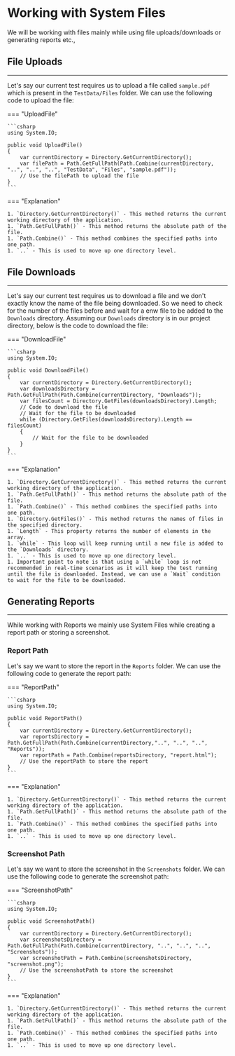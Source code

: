 # Working with System Files

We will be working with files mainly while using file uploads/downloads or generating reports etc.,

## **File Uploads**

---

Let's say our current test requires us to upload a file called `sample.pdf` which is present in the `TestData/Files` folder. We can use the following code to upload the file:

=== "UploadFile"
	
	```csharp
	using System.IO;

	public void UploadFile()
	{
		var currentDirectory = Directory.GetCurrentDirectory();
		var filePath = Path.GetFullPath(Path.Combine(currentDirectory, "..", "..", "..", "TestData", "Files", "sample.pdf"));
		// Use the filePath to upload the file
	}
	```
=== "Explanation"

	1. `Directory.GetCurrentDirectory()` - This method returns the current working directory of the application.
	1. `Path.GetFullPath()` - This method returns the absolute path of the file.
	1. `Path.Combine()` - This method combines the specified paths into one path.
	1. `..` - This is used to move up one directory level.


## **File Downloads**

---

Let's say our current test requires us to download a file and we don't exactly know the name of the file being downloaded. So we need to check for the number of the files before and wait for a enw file to be added to the `Downloads` directory. Assuming our `Downloads` directory is in our project directory, below is the code to download the file:

=== "DownloadFile"
	
	```csharp
	using System.IO;

	public void DownloadFile()
	{
		var currentDirectory = Directory.GetCurrentDirectory();
		var downloadsDirectory = Path.GetFullPath(Path.Combine(currentDirectory, "Downloads"));
		var filesCount = Directory.GetFiles(downloadsDirectory).Length;
		// Code to download the file
		// Wait for the file to be downloaded
		while (Directory.GetFiles(downloadsDirectory).Length == filesCount)
		{
			// Wait for the file to be downloaded
		}
	}
	```

=== "Explanation"

	1. `Directory.GetCurrentDirectory()` - This method returns the current working directory of the application.
	1. `Path.GetFullPath()` - This method returns the absolute path of the file.
	1. `Path.Combine()` - This method combines the specified paths into one path.
	1. `Directory.GetFiles()` - This method returns the names of files in the specified directory.
	1. `Length` - This property returns the number of elements in the array.
	1. `while` - This loop will keep running until a new file is added to the `Downloads` directory.
	1. `..` - This is used to move up one directory level.
	1. Important point to note is that using a `while` loop is not recommended in real-time scenarios as it will keep the test running until the file is downloaded. Instead, we can use a `Wait` condition to wait for the file to be downloaded.

## **Generating Reports**

---

While working with Reports we mainly use System Files while creating a report path or storing a screenshot.

### Report Path

Let's say we want to store the report in the `Reports` folder. We can use the following code to generate the report path:

=== "ReportPath"
	
	```csharp
	using System.IO;

	public void ReportPath()
	{
		var currentDirectory = Directory.GetCurrentDirectory();
		var reportsDirectory = Path.GetFullPath(Path.Combine(currentDirectory,"..", "..", "..", "Reports"));
		var reportPath = Path.Combine(reportsDirectory, "report.html");
		// Use the reportPath to store the report
	}
	```
=== "Explanation"

	1. `Directory.GetCurrentDirectory()` - This method returns the current working directory of the application.
	1. `Path.GetFullPath()` - This method returns the absolute path of the file.
	1. `Path.Combine()` - This method combines the specified paths into one path.
	1. `..` - This is used to move up one directory level.

### Screenshot Path

Let's say we want to store the screenshot in the `Screenshots` folder. We can use the following code to generate the screenshot path:

=== "ScreenshotPath"
	
	```csharp
	using System.IO;

	public void ScreenshotPath()
	{
		var currentDirectory = Directory.GetCurrentDirectory();
		var screenshotsDirectory = Path.GetFullPath(Path.Combine(currentDirectory, "..", "..", "..", "Screenshots"));
		var screenshotPath = Path.Combine(screenshotsDirectory, "screenshot.png");
		// Use the screenshotPath to store the screenshot
	}
	```

=== "Explanation"

	1. `Directory.GetCurrentDirectory()` - This method returns the current working directory of the application.
	1. `Path.GetFullPath()` - This method returns the absolute path of the file.
	1. `Path.Combine()` - This method combines the specified paths into one path.
	1. `..` - This is used to move up one directory level.